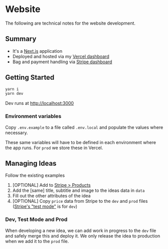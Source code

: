 # Website

The following are technical notes for the website development.

## Summary

- It's a [Next.js](https://nextjs.org/) application
- Deployed and hosted via my [Vercel dashboard](https://vercel.com/dashboard)
- Bag and payment handling via [Stripe dashboard](https://dashboard.stripe.com/dashboard)

## Getting Started

```bash
yarn i
yarn dev
```

Dev runs at [http://localhost:3000](http://localhost:3000)

### Environment variables

Copy `.env.example` to a file called `.env.local` and populate the values where necessary.

These same variables will have to be defined in each environment where the app runs. For `prod` we store these in Vercel.

## Managing Ideas

Follow the existing examples

1. \[OPTIONAL\] Add to [Stripe > Products](https://dashboard.stripe.com/products)
1. Add the \[same\] title, subtitle and image to the ideas data in `data`
1. Fill out the other attributes of the idea
1. \[OPTIONAL\] Copy `price` data from Stripe to the `dev` and `prod` files ([Stripe's "test mode"](https://dashboard.stripe.com/test/products) is for `dev`)

### Dev, Test Mode and Prod

When developing a new idea, we can add work in progress to the `dev` file and safely merge this and deploy it. We only release the idea to production when we add it to the `prod` file.

